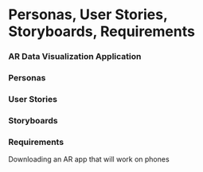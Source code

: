 # Personas, User Stories, Storyboards, Requirements

### AR Data Visualization Application

### Personas

### User Stories

### Storyboards

### Requirements
Downloading an AR app that will work on phones
